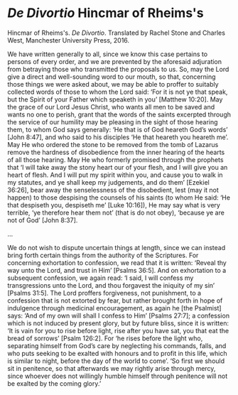 # *De Divortio* Hincmar of Rheims's

Hincmar of Rheims's. *De Divortio*. Translated by Rachel Stone and Charles West, Manchester University Press, 2016.

We have written generally to all, since we know this case pertains to persons of every order, and we are prevented by the aforesaid adjuration from betraying those who transmitted the proposals to us.  So, may the Lord give a direct and well-sounding word to our mouth, so that, concerning those things we were asked about, we may be able to proffer to suitably collected words of those to whom the Lord said: ‘For it is not ye that speak, but the Spirit of your Father which speaketh in you’ [Matthew 10:20].  May the grace of our Lord Jesus Christ, who wants all men to be saved and wants no one to perish, grant that the words of the saints excerpted through the service of our humility may be pleasing in the sight of those hearing them, to whom God says generally: ‘He that is of God heareth God’s words’ [John 8:47], and who said to his disciples ‘He that heareth you heareth me’. May He who ordered the stone to be removed from the tomb of Lazarus remove the hardness of disobedience from the inner hearing of the hearts of all those hearing. May He who formerly promised through the prophets that ‘I will take away the stony heart our of your flesh, and I will give you an heart of flesh. And I will put my spirit within you, and cause you to walk in my statutes, and ye shall keep my judgements, and do them’ [Ezekiel 36:26], bear away the senselessness of the disobedient, lest (may it not happen) to those despising the counsels of his saints (to whom He said: ‘He that despiseth you, despiseth me’ [Luke 10:16]), He may say what is very terrible, ‘ye therefore hear them not’ (that is do not obey), ‘because ye are not of God’ [John 8:37].

…

We do not wish to dispute uncertain things at length, since we can instead bring forth certain things from the authority of the Scriptures. For concerning exhortation to confession, we read that it is written: ‘Reveal thy way unto the Lord, and trust in Him’ [Psalms 36:5]. And on exhortation to a subsequent confession, we again read: ‘I said, I will confess my transgressions unto the Lord, and thou forgavest the iniquity of my sin’ [Psalms 31:5]. The Lord proffers forgiveness, not punishment, to a confession that is not extorted by fear, but rather brought forth in hope of indulgence through medicinal encouragement, as again he [the Psalmist] says: ‘And of my own will shall I confess to Him’ [Psalms 27:7]; a confession which is not induced by present glory, but by future bliss, since it is written: ‘It is vain for you to rise before light, rise after you have sat, you that eat the bread of sorrows’ [Psalm 126:2]. For ‘he rises before the light who, separating himself from God’s care by neglecting his commands, falls, and who puts seeking to be exalted with honours and to profit in this life, which is similar to night, before the day of the world to come’. ‘So first we should sit in penitence, so that afterwards we may rightly arise through mercy, since whoever does not willingly humble himself through penitence will not be exalted by the coming glory.’
